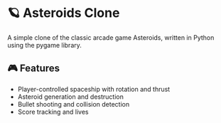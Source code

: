 # 🪐 Asteroids Clone

A simple clone of the classic arcade game Asteroids, written in Python using the pygame library.

## 🎮 Features
- Player-controlled spaceship with rotation and thrust
- Asteroid generation and destruction
- Bullet shooting and collision detection
- Score tracking and lives
